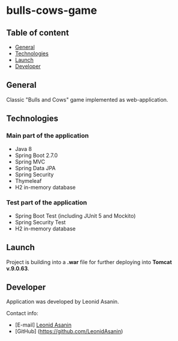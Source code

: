 # bulls-cows-game

## Table of content
* [General](#General)
* [Technologies](#Technologies)
* [Launch](#Launch)
* [Developer](#Developer)

## General
Classic "Bulls and Cows" game implemented as web-application.

## Technologies
### Main part of the application
* Java 8
* Spring Boot 2.7.0
* Spring MVC
* Spring Data JPA
* Spring Security
* Thymeleaf
* H2 in-memory database

### Test part of the application
* Spring Boot Test (including JUnit 5 and Mockito)
* Spring Security Test
* H2 in-memory database

## Launch
Project is building into a **.war** file for further deploying into
**Tomcat v.9.0.63**.

## Developer
Application was developed by Leonid Asanin.

Contact info:
* [E-mail] [Leonid Asanin](mailto:l.asanin@mail.ru)
* [GitHub] (https://github.com/LeonidAsanin)
